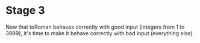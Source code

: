 # Stage 3
Now that toRoman behaves correctly with good input (integers from 1 to 3999), it's time to make it behave correctly with bad input (everything else).


